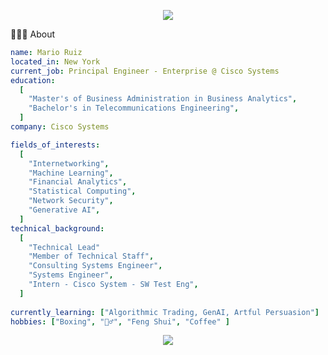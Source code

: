 <p align="center">
  <img src="https://capsule-render.vercel.app/api?section=header&animation=fadeIn&type=waving&color=gradient&height=150"/>
</p>

👨🏻‍💻  About
```yaml
name: Mario Ruiz
located_in: New York
current_job: Principal Engineer - Enterprise @ Cisco Systems
education:
  [
    "Master's of Business Administration in Business Analytics",
    "Bachelor's in Telecommunications Engineering",
  ]
company: Cisco Systems

fields_of_interests:
  [
    "Internetworking",
    "Machine Learning",
    "Financial Analytics",
    "Statistical Computing",
    "Network Security",
    "Generative AI",
  ]
technical_background:
  [
    "Technical Lead"
    "Member of Technical Staff",
    "Consulting Systems Engineer",
    "Systems Engineer",
    "Intern - Cisco System - SW Test Eng",
  ]
  
currently_learning: ["Algorithmic Trading, GenAI, Artful Persuasion"]
hobbies: ["Boxing", "🏋️‍♂️", "Feng Shui", "Coffee" ]
```
<p align="center">
  <img src="https://capsule-render.vercel.app/api?section=footer&animation=fadeIn&type=waving&color=gradient&height=100"/>
</p>
